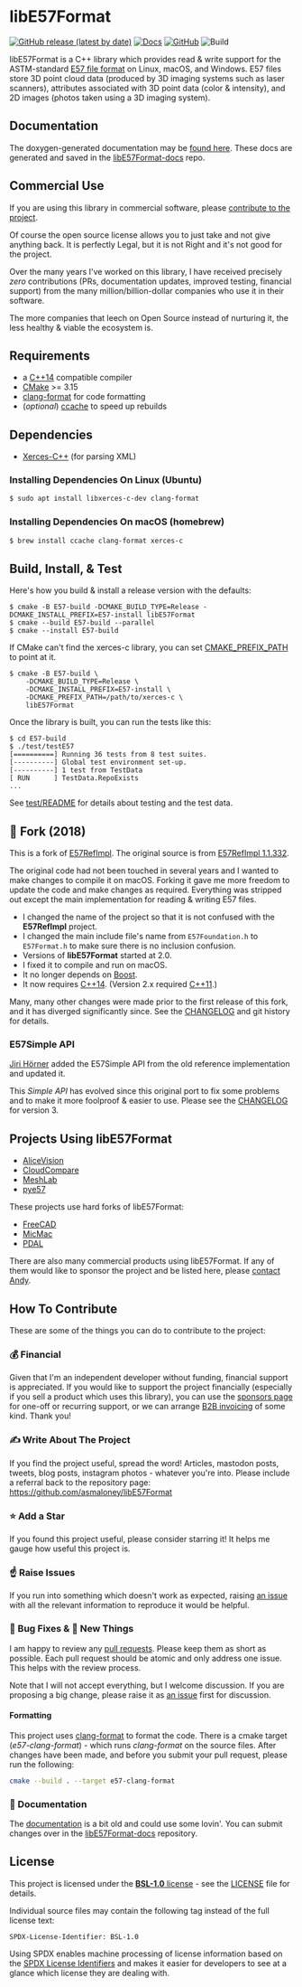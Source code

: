 # libE57Format

[![GitHub release (latest by date)](https://img.shields.io/github/v/release/asmaloney/libE57Format)](https://github.com/asmaloney/libE57Format/releases/latest) [![Docs](https://img.shields.io/badge/docs-online-orange)](https://asmaloney.github.io/libE57Format-docs/) [![GitHub](https://img.shields.io/github/license/asmaloney/libE57Format)](LICENSE) ![Build](https://github.com/asmaloney/libE57Format/actions/workflows/build.yml/badge.svg)

libE57Format is a C++ library which provides read & write support for the ASTM-standard [E57 file format](https://www.astm.org/e2807-11r19e01.html) on Linux, macOS, and Windows. E57 files store 3D point cloud data (produced by 3D imaging systems such as laser scanners), attributes associated with 3D point data (color & intensity), and 2D images (photos taken using a 3D imaging system).

## Documentation

The doxygen-generated documentation may be [found here](https://asmaloney.github.io/libE57Format-docs/). These docs are generated and saved in the [libE57Format-docs](https://github.com/asmaloney/libE57Format-docs) repo.

## Commercial Use

If you are using this library in commercial software, please [contribute to the project](/CONTRIBUTING.md).

Of course the open source license allows you to just take and not give anything back. It is perfectly Legal, but it is not Right and it's not good for the project.

Over the many years I've worked on this library, I have received precisely _zero_ contributions (PRs, documentation updates, improved testing, financial support) from the many million/billion-dollar companies who use it in their software.

The more companies that leech on Open Source instead of nurturing it, the less healthy & viable the ecosystem is.

## Requirements

- a [C++14](https://en.cppreference.com/w/cpp/14) compatible compiler
- [CMake](https://cmake.org/) >= 3.15
- [clang-format](https://clang.llvm.org/docs/ClangFormat.html) for code formatting
- (_optional_) [ccache](https://ccache.dev/) to speed up rebuilds

## Dependencies

- [Xerces-C++](https://xerces.apache.org/xerces-c/) (for parsing XML)

### Installing Dependencies On Linux (Ubuntu)

```sh
$ sudo apt install libxerces-c-dev clang-format
```

### Installing Dependencies On macOS (homebrew)

```sh
$ brew install ccache clang-format xerces-c
```

## Build, Install, & Test

Here's how you build & install a release version with the defaults:

```
$ cmake -B E57-build -DCMAKE_BUILD_TYPE=Release -DCMAKE_INSTALL_PREFIX=E57-install libE57Format
$ cmake --build E57-build --parallel
$ cmake --install E57-build
```

If CMake can't find the xerces-c library, you can set [CMAKE_PREFIX_PATH](https://cmake.org/cmake/help/latest/variable/CMAKE_PREFIX_PATH.html) to point at it.

```
$ cmake -B E57-build \
    -DCMAKE_BUILD_TYPE=Release \
    -DCMAKE_INSTALL_PREFIX=E57-install \
    -DCMAKE_PREFIX_PATH=/path/to/xerces-c \
    libE57Format
```

Once the library is built, you can run the tests like this:

```
$ cd E57-build
$ ./test/testE57
[==========] Running 36 tests from 8 test suites.
[----------] Global test environment set-up.
[----------] 1 test from TestData
[ RUN      ] TestData.RepoExists
...
```

See [test/README](test/README.md) for details about testing and the test data.

## 🍴 Fork (2018)

This is a fork of [E57RefImpl](https://sourceforge.net/projects/e57-3d-imgfmt/). The original source is from [E57RefImpl 1.1.332](https://sourceforge.net/projects/e57-3d-imgfmt/files/E57Refimpl-src/).

The original code had not been touched in several years and I wanted to make changes to compile it on macOS. Forking it gave me more freedom to update the code and make changes as required. Everything was stripped out except the main implementation for reading & writing E57 files.

- I changed the name of the project so that it is not confused with the **E57RefImpl** project.
- I changed the main include file's name from `E57Foundation.h` to `E57Format.h` to make sure there is no inclusion confusion.
- Versions of **libE57Format** started at 2.0.
- I fixed it to compile and run on macOS.
- It no longer depends on [Boost](https://www.boost.org/).
- It now requires [C++14](https://en.cppreference.com/w/cpp/14). (Version 2.x required [C++11](https://en.cppreference.com/w/cpp/11).)

Many, many other changes were made prior to the first release of this fork, and it has diverged significantly since. See the [CHANGELOG](CHANGELOG.md) and git history for details.

### E57Simple API

[Jiri Hörner](https://github.com/ptc-jhoerner) added the E57Simple API from the old reference implementation and updated it.

This _Simple API_ has evolved since this original port to fix some problems and to make it more foolproof & easier to use. Please see the [CHANGELOG](CHANGELOG.md) for version 3.

## Projects Using libE57Format

- [AliceVision](https://github.com/alicevision/AliceVision)
- [CloudCompare](https://github.com/CloudCompare/CloudCompare)
- [MeshLab](https://github.com/cnr-isti-vclab/meshlab)
- [pye57](https://github.com/davidcaron/pye57)

These projects use hard forks of libE57Format:

- [FreeCAD](https://github.com/FreeCAD/FreeCAD)
- [MicMac](https://github.com/micmacIGN/micmac)
- [PDAL](https://github.com/PDAL/PDAL)

There are also many commercial products using libE57Format. If any of them would like to sponsor the project and be listed here, please <a href="mailto:asmaloney@gmail.com?subject=libE57Format Sponsorship">contact Andy</a>.

## How To Contribute

These are some of the things you can do to contribute to the project:

### 💰 Financial

Given that I'm an independent developer without funding, financial support is appreciated. If you would like to support the project financially (especially if you sell a product which uses this library), you can use the [sponsors page](https://github.com/sponsors/asmaloney) for one-off or recurring support, or we can arrange <a href="mailto:asmaloney@gmail.com?subject=libE57Format B2B Sponsorship">B2B invoicing</a> of some kind. Thank you!

### ✍ Write About The Project

If you find the project useful, spread the word! Articles, mastodon posts, tweets, blog posts, instagram photos - whatever you're into. Please include a referral back to the repository page: https://github.com/asmaloney/libE57Format

### ⭐️ Add a Star

If you found this project useful, please consider starring it! It helps me gauge how useful this project is.

### ☝ Raise Issues

If you run into something which doesn't work as expected, raising [an issue](https://github.com/asmaloney/libE57Format/issues) with all the relevant information to reproduce it would be helpful.

### 🐞 Bug Fixes & 🧪 New Things

I am happy to review any [pull requests](https://github.com/asmaloney/libE57Format/pulls). Please keep them as short as possible. Each pull request should be atomic and only address one issue. This helps with the review process.

Note that I will not accept everything, but I welcome discussion. If you are proposing a big change, please raise it as [an issue](https://github.com/asmaloney/libE57Format/issues) first for discussion.

#### Formatting

This project uses [clang-format](https://clang.llvm.org/docs/ClangFormat.html) to format the code. There is a cmake target (_e57-clang-format_) - which runs _clang-format_ on the source files. After changes have been made, and before you submit your pull request, please run the following:

```sh
cmake --build . --target e57-clang-format
```

### 📖 Documentation

The [documentation](https://github.com/asmaloney/libE57Format) is a bit old and could use some lovin'. You can submit changes over in the [libE57Format-docs](https://github.com/asmaloney/libE57Format-docs) repository.

## License

This project is licensed under the [**BSL-1.0** license](https://opensource.org/licenses/BSL-1.0) - see the [LICENSE](LICENSE.md) file for details.

Individual source files may contain the following tag instead of the full license text:

    SPDX-License-Identifier: BSL-1.0

Using SPDX enables machine processing of license information based on the [SPDX License Identifiers](https://spdx.org/ids) and makes it easier for developers to see at a glance which license they are dealing with.

